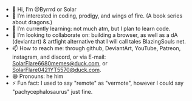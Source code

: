 - 👋 Hi, I’m @Byrrrd or Solar
- 👀 I’m interested in coding, prodigy, and wings of fire. (A book series about dragons.)
- 🌱 I’m currently learning: not much atm, but I plan to learn code.
- 💞️ I’m looking to collaborate on: building a browser, as well as a dA (deviantart) & artfight alternative that I will call tales BlazingSouls net.
- 📫 How to reach me: through github, DeviantArt, YouTube, Patreon, instagram, and discord, or via E-mail: SolarFlare6680memes@duck.com, or SolarFlare0421YT5570@duck.com.
- 😄 Pronouns: he him
- ⚡ Fun fact: I used to say "remote" as "vermote", however I could say "pachycephalosaurus" just fine.
